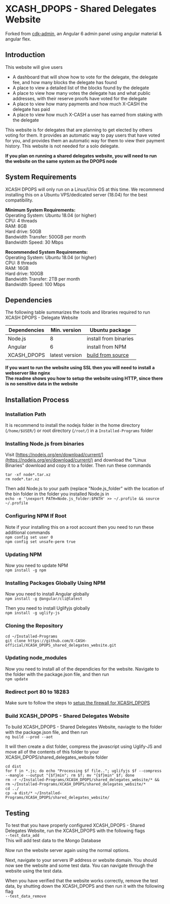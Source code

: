 # XCASH_DPOPS - Shared Delegates Website

Forked from [cdk-admin](https://github.com/codetok/cdk-admin), an Angular 6 admin panel using angular material & angular flex.




## Introduction

This website will give users
* A dashboard that will show how to vote for the delegate, the delegate fee, and how many blocks the delegate has found
* A place to view a detailed list of the blocks found by the delegate
* A place to view how many votes the delegate has and what public addresses, with their reserve proofs have voted for the delegate
* A place to view how many payments and how much X-CASH the delegate has paid
* A place to view how much X-CASH a user has earned from staking with the delegate

This website is for delegates that are planning to get elected by others voting for them. It provides an automatic way to pay users that have voted for you, and provides them an automatic way for them to view their payment history.
This website is not needed for a solo delegate.

**If you plan on running a shared delegates website, you will need to run the website on the same system as the DPOPS node**




## System Requirements
 
XCASH DPOPS will only run on a Linux/Unix OS at this time. We recommend installing this on a Ubuntu VPS/dedicated server (18.04) for the best compatibility.
 
**Minimum System Requirements:**  
Operating System: Ubuntu 18.04 (or higher)  
CPU: 4 threads  
RAM: 8GB  
Hard drive: 50GB  
Bandwidth Transfer: 500GB per month  
Bandwidth Speed: 30 Mbps
 
**Recommended System Requirements:**  
Operating System: Ubuntu 18.04 (or higher)  
CPU: 8 threads  
RAM: 16GB  
Hard drive: 100GB  
Bandwidth Transfer: 2TB per month  
Bandwidth Speed: 100 Mbps


 
 
## Dependencies

The following table summarizes the tools and libraries required to run XCASH DPOPS - Delegate Website

| Dependencies                                 | Min. version  | Ubuntu package            |
| -------------------------------------------- | ------------- | ------------------------- |
| Node.js                                      | 8             |  install from binaries    | 
| Angular                                      | 6             |  install from NPM         |
| XCASH_DPOPS                                  | latest version | [build from source](https://github.com/X-CASH-official/XCASH_DPOPS)

**If you want to run the website using SSL then you will need to install a webserver like nginx  
The readme shows you how to setup the website using HTTP, since there is no sensitive data in the website**




## Installation Process


### Installation Path
It is recommend to install the nodejs folder in the home directory (`/home/$USER/`) or root directory (`/root/`) in a `Installed-Programs` folder




### Installing Node.js from binaries

Visit [https://nodejs.org/en/download/current/](https://nodejs.org/en/download/current/) and download the "Linux Binaries" download and copy it to a folder. Then run these commands  
``` 
tar -xf node*.tar.xz
rm node*.tar.xz
```

Then add Node.js to your path (replace "Node.js_folder" with the location of the bin folder in the folder you installed Node.js in  
`echo -e '\nexport PATH=Node.js_folder:$PATH' >> ~/.profile && source ~/.profile`



### Configuring NPM If Root
Note if your installing this on a root account then you need to run these additional commands  
`npm config set user 0`  
`npm config set unsafe-perm true`



### Updating NPM

Now you need to update NPM  
`npm install -g npm`



### Installing Packages Globally Using NPM

Now you need to install Angular globally  
`npm install -g @angular/cli@latest`

Then you need to install Uglifyjs globally  
`npm install -g uglify-js`



### Cloning the Repository
```
cd ~/Installed-Programs 
git clone https://github.com/X-CASH-official/XCASH_DPOPS_shared_delegates_website.git
```
 



### Updating node_modules

Now you need to install all of the dependicies for the website. Navigate to the folder with the package.json file, and then run  
`npm update`




### Redirect port 80 to 18283
Make sure to follow the steps to [setup the firewall for XCASH_DPOPS](https://github.com/X-CASH-official/XCASH_DPOPS#how-to-setup-the-firewall)



### Build XCASH_DPOPS - Shared Delegates Website

To build XCASH_DPOPS - Shared Delegates Website, naviagte to the folder with the package.json file, and then run  
`ng build --prod --aot`

It will then create a dist folder, compress the javascript using Uglify-JS and move all of the contents of this folder to your XCASH_DPOPS/shared_delegates_website folder 
``` 
cd dist  
for f in *.js; do echo "Processing $f file.."; uglifyjs $f --compress --mangle --output "{$f}min"; rm $f; mv "{$f}min" $f; done  
rm -r ~/Installed-Programs/XCASH_DPOPS/shared_delegates_website/* && rm ~/Installed-Programs/XCASH_DPOPS/shared_delegates_website/*   
cd ../  
cp -a dist/* ~/Installed-Programs/XCASH_DPOPS/shared_delegates_website/ 
```


## Testing

To test that you have properly configured XCASH_DPOPS - Shared Delegates Website, run the XCASH_DPOPS with the following flags  
`--test_data_add`  
This will add test data to the Mongo Database

Now run the website server again using the normal options.

Next, navigate to your servers IP address or website domain. You should now see the website and some test data. You can navigate through the website using the test data.

When you have verified that the website works correctly, remove the test data, by shutting down the XCASH_DPOPS and then run it with the following flag  
`--test_data_remove`